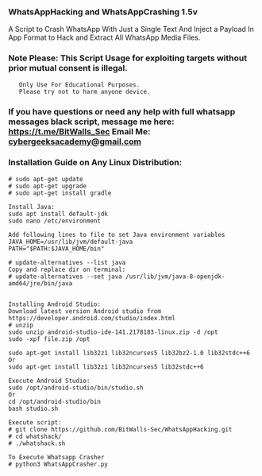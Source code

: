 ### WhatsAppHacking and WhatsAppCrashing 1.5v
A Script to Crash WhatsApp With Just a Single Text And Inject a Payload In App Format to Hack and Extract All WhatsApp Media Files.

### Note Please: This Script Usage for exploiting targets without prior mutual consent is illegal. 
       Only Use For Educational Purposes. 
       Please try not to harm anyone device.

### If you have questions or need any help with full whatsapp messages black script, message me here: https://t.me/BitWalls_Sec Email Me: cybergeeksacademy@gmail.com

### Installation Guide on Any Linux Distribution:
```
# sudo apt-get update
# sudo apt-get upgrade
# sudo apt-get install gradle

Install Java:
sudo apt install default-jdk
sudo nano /etc/environment

Add following lines to file to set Java environment variables
JAVA_HOME=/usr/lib/jvm/default-java
PATH="$PATH:$JAVA_HOME/bin"

# update-alternatives --list java
Copy and replace dir on terminal:
# update-alternatives --set java /usr/lib/jvm/java-8-openjdk-amd64/jre/bin/java


Installing Android Studio:
Download latest version Android studio from
https://developer.android.com/studio/index.html
# unzip 
sudo unzip android-studio-ide-141.2178183-linux.zip -d /opt
sudo -xpf file.zip /opt

sudo apt-get install lib32z1 lib32ncurses5 lib32bz2-1.0 lib32stdc++6
Or
sudo apt-get install lib32z1 lib32ncurses5 lib32stdc++6

Execute Android Studio:
sudo /opt/android-studio/bin/studio.sh
Or
cd /opt/android-studio/bin
bash studio.sh

Execute script:
# git clone https://github.com/BitWalls-Sec/WhatsAppHacking.git
# cd whatshack/
# ./whatshack.sh

To Execute Whatsapp Crasher
# python3 WhatsAppCrasher.py









